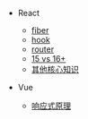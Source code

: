 - React
  - [fiber](react/react01-fiber.md)
  - [hook](react/react02-hook.md)
  - [router](react/react03-router.md)
  <!-- - [redux](prototype.md) -->
  - [15 vs 16+](react/react04-15vs16+.md)
  - [其他核心知识](react/react05-others.md)

- Vue
  - [响应式原理](vue/vue01-响应式原理.md)